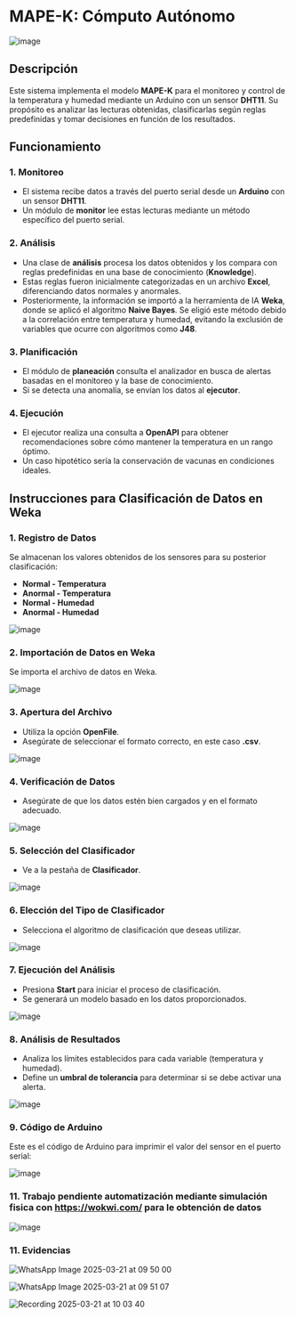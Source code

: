 # MAPE-K: Cómputo Autónomo  
![image](https://github.com/user-attachments/assets/e2851249-8f92-46e3-9bec-997fe9972e65)

## Descripción  

Este sistema implementa el modelo **MAPE-K** para el monitoreo y control de la temperatura y humedad mediante un Arduino con un sensor **DHT11**. Su propósito es analizar las lecturas obtenidas, clasificarlas según reglas predefinidas y tomar decisiones en función de los resultados.  

## Funcionamiento  

### 1. Monitoreo  
- El sistema recibe datos a través del puerto serial desde un **Arduino** con un sensor **DHT11**.  
- Un módulo de **monitor** lee estas lecturas mediante un método específico del puerto serial.  

### 2. Análisis  
- Una clase de **análisis** procesa los datos obtenidos y los compara con reglas predefinidas en una base de conocimiento (**Knowledge**).  
- Estas reglas fueron inicialmente categorizadas en un archivo **Excel**, diferenciando datos normales y anormales.  
- Posteriormente, la información se importó a la herramienta de IA **Weka**, donde se aplicó el algoritmo **Naive Bayes**. Se eligió este método debido a la correlación entre temperatura y humedad, evitando la exclusión de variables que ocurre con algoritmos como **J48**.  

### 3. Planificación  
- El módulo de **planeación** consulta el analizador en busca de alertas basadas en el monitoreo y la base de conocimiento.  
- Si se detecta una anomalía, se envían los datos al **ejecutor**.  

### 4. Ejecución  
- El ejecutor realiza una consulta a **OpenAPI** para obtener recomendaciones sobre cómo mantener la temperatura en un rango óptimo.  
- Un caso hipotético sería la conservación de vacunas en condiciones ideales.  



## Instrucciones para Clasificación de Datos en Weka

### 1. Registro de Datos
Se almacenan los valores obtenidos de los sensores para su posterior clasificación:

- **Normal - Temperatura**
- **Anormal - Temperatura**
- **Normal - Humedad**
- **Anormal - Humedad**

![image](https://github.com/user-attachments/assets/b284def0-41b4-4c13-b788-9b0ec9ba1b37)

### 2. Importación de Datos en Weka
Se importa el archivo de datos en Weka.

![image](https://github.com/user-attachments/assets/037987a4-b77c-41ac-af3f-c9ae4107a429)

### 3. Apertura del Archivo
- Utiliza la opción **OpenFile**.
- Asegúrate de seleccionar el formato correcto, en este caso **.csv**.

![image](https://github.com/user-attachments/assets/a0539c85-df19-4da1-92c0-f830d1568f54)

### 4. Verificación de Datos
- Asegúrate de que los datos estén bien cargados y en el formato adecuado.

![image](https://github.com/user-attachments/assets/442e2577-39fb-4681-99f7-b3d56ad2fa6d)

### 5. Selección del Clasificador
- Ve a la pestaña de **Clasificador**.

![image](https://github.com/user-attachments/assets/83f23267-de84-4834-8dcf-277388df7881)

### 6. Elección del Tipo de Clasificador
- Selecciona el algoritmo de clasificación que deseas utilizar.

![image](https://github.com/user-attachments/assets/90a4649d-f45d-4f3e-9c73-65ffab18f5a2)

### 7. Ejecución del Análisis
- Presiona **Start** para iniciar el proceso de clasificación.
- Se generará un modelo basado en los datos proporcionados.

![image](https://github.com/user-attachments/assets/96aec125-cc4d-45fb-aa7d-b2edd41e0ab2)

### 8. Análisis de Resultados
- Analiza los límites establecidos para cada variable (temperatura y humedad).
- Define un **umbral de tolerancia** para determinar si se debe activar una alerta.

![image](https://github.com/user-attachments/assets/c7807ed6-3a12-4191-ae06-08b818af9eff)

### 9. Código de Arduino
Este es el código de Arduino para imprimir el valor del sensor en el puerto serial:

![image](https://github.com/user-attachments/assets/65360efe-dd43-470b-bc8d-dd293168a292)


### 11. Trabajo pendiente automatización mediante simulación fisica  con https://wokwi.com/ para le obtención de datos
![image](https://github.com/user-attachments/assets/1499ae65-6e73-4b97-a9ab-5a76a082e8a7)



### 11. Evidencias

![WhatsApp Image 2025-03-21 at 09 50 00](https://github.com/user-attachments/assets/aceeace7-2b1c-4703-be3f-ac479c7dbacb)


![WhatsApp Image 2025-03-21 at 09 51 07](https://github.com/user-attachments/assets/ba65dd1d-afcd-4a75-8518-23c756b0342d)


![Recording 2025-03-21 at 10 03 40](https://github.com/user-attachments/assets/29b3ae2c-bf16-41fa-a6ff-af9c0d5d0a1e)








